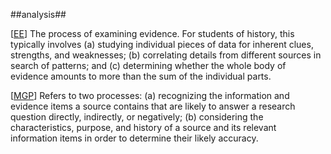 ##analysis##

\[[EE](SOURCES.md#EE)\]  The process of examining evidence. For students of history, this typically involves (a) studying individual pieces of data for inherent clues, strengths, and weaknesses; (b) correlating details from different sources in search of patterns; and (c) determining whether the whole body of evidence amounts to more than the sum of the individual parts.

\[[MGP](SOURCES.md#MGP)\] Refers to two processes: (a) recognizing the information and evidence items a source contains that are likely to answer a research question directly, indirectly, or negatively; (b) considering the characteristics, purpose, and history of a source and its relevant information items in order to determine their likely accuracy.

